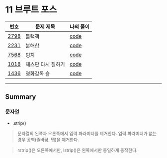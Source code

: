 # 11 브루트 포스

|번호|문제 제목|나의 풀이|
|---|---|---|
[2798](https://www.acmicpc.net/problem/2798)|블랙잭|[code](01_2798.py)
[2231](https://www.acmicpc.net/problem/2231)|분해합|[code](02_2231.py)
[7568](https://www.acmicpc.net/problem/7568)|덩치|[code](03_7568.py)
[1018](https://www.acmicpc.net/problem/1018)|체스판 다시 칠하기|[code](04_1018.py)
[1436](https://www.acmicpc.net/problem/1436)|영화감독 숌|[code](05_1436.py)

---

## Summary

### 문자열

- .strip()

> 문자열의 왼쪽과 오른쪽에서 입력 파라미터를 제거한다. 입력 파라미터가 없는 경우 공백(줄바꿈, 탭)을 제거한다.

> rstrip()은 오른쪽에서만, lstrip()은 왼쪽에서만 동일하게 동작한다.